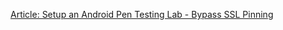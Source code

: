 [Article: Setup an Android Pen Testing Lab - Bypass SSL Pinning](https://amjadali110.medium.com/setup-an-android-pen-testing-lab-bypass-ssl-pinning-17897f6abaf3)
